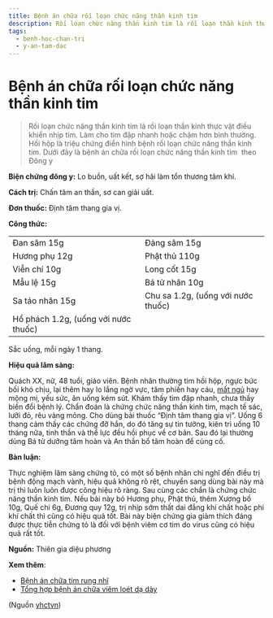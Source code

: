```yaml
---
title: Bệnh án chữa rối loạn chức năng thần kinh tim
description: Rối loạn chức năng thần kinh tim là rồi loạn thần kinh thực vật điều khiển nhịp tim. Làm cho tim đập nhanh hoặc chậm hơn bình thường. Hồi hộp là triệu chứng điển hình bệnh rối loạn chức năng thần kinh tim. Dưới đây là bệnh án chữa rối loạn chức năng thần kinh tim  theo Đông y
tags:
  - benh-hoc-chan-tri
  - y-an-tam-dac
---
```


# Bệnh án chữa rối loạn chức năng thần kinh tim 

> Rối loạn chức năng thần kinh tim là rồi loạn thần kinh thực vật điều khiển nhịp tim. Làm cho tim đập nhanh hoặc chậm hơn bình thường. Hồi hộp là triệu chứng điển hình bệnh rối loạn chức năng thần kinh tim. Dưới đây là bệnh án chữa rối loạn chức năng thần kinh tim  theo Đông y


**Biện chứng đông y:** Lo buồn, uất kết, sợ hãi làm tổn thương tâm khí.


**Cách trị:** Chấn tâm an thần, sơ can giải uất. 


**Đơn thuốc:** Định tâm thang gia vị.


**Công thức:**




|  |  |
| --- | --- |
| Đan sâm 15g | Đảng sâm 15g |
| Hương phụ 12g | Phật thủ 110g |
| Viễn chí 10g | Long cốt 15g |
| Mẫu lệ 15g | Bá tử nhân 10g |
| Sa táo nhân 15g | Chu sa 1.2g, (uống với nước thuốc) |
| Hổ phách 1.2g, (uống với nước thuốc) |  |


Sắc uống, mỗi ngày 1 thang.


**Hiệu quả lâm sàng:** 





Quách XX, nữ, 48 tuổi, giáo viên. Bệnh nhân thường tim hồi hộp, ngực bức bối khó chịu, lại thêm hay lo lắng ngờ vực, tâm phiền hay cáu, [mất ngủ](/yhctvn/chung-mat-ngu-theo-dong-y/) hay mộng mị, yếu sức, ăn uống kém sút. Khám thấy tim đập nhanh, chưa thấy biến đổi bệnh lý. Chẩn đoán là chứng chức năng thần kinh tim, mạch tế sác, lưỡi đỏ, rêu vàng mỏng. Cho dùng bài thuốc “Định tâm thang gia vị”. Uống 6 thang cảm thấy các chứng đỡ hắn, do đó tăng sự tin tưởng, kiên trì uống 10 tháng nữa, tinh thần và thể lực đều hồi phục về cơ bản. Sau đó lại thường dùng Bá tử dưỡng tâm hoàn và An thần bổ tâm hoàn để củng cố. 


**Bàn luận:** 


Thực nghiệm lâm sàng chứng tỏ, có một số bệnh nhân chỉ nghĩ đến điều trị bệnh động mạch vành, hiệu quả không rõ rệt, chuyển sang dùng bài này mà trị thì luôn luôn được công hiệu rõ ràng. Sau cùng các chẩn là chứng chức năng thần kinh tim. Nếu bài này bỏ Hương phụ, Phật thủ, thêm Xương bồ 10g, Quế chi 6g, Đương quy 12g, trị nhịp sớm thất dai đắng khí chất hoặc phi khí chất thì cũng có hiệu quả tốt. Bài này biện chứng gia giảm thích đáng được thực tiễn chứng tỏ là đối với bệnh viêm cơ tim do virus cũng có hiệu quả rất tốt.


**Nguồn:** Thiên gia diệu phương


**Xem thêm**:


* [Bệnh án chữa tim rung nhĩ](/yhctvn/benh-an-chua-tim-rung-nhi/)
* [Tổng hợp bệnh án chữa viêm loét dạ dày](/yhctvn/benh-an-chua-viem-loet-da-day/)

(Nguồn <a href="https://yhctvn.com/benh-an-chua-roi-loan-chuc-nang-than-kinh-tim/" target="_blank">yhctvn</a>)
